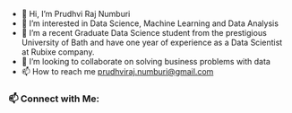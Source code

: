 - 👋 Hi, I’m Prudhvi Raj Numburi
- 👀 I’m interested in Data Science, Machine Learning and Data Analysis
- 🌱 I’m a recent Graduate Data Science student from the prestigious University of Bath and have one year of experience as a Data Scientist at Rubixe company.
- 💞️ I’m looking to collaborate on solving business problems with data
- 📫 How to reach me prudhviraj.numburi@gmail.com
###  :mailbox: Connect with Me:
<br />

<p align="center">

<a href="www.linkedin.com/in/prudhvirajnumburi"/></a>
<!---
PrudhviRaj-Numburi/PrudhviRaj-Numburi is a ✨ special ✨ repository because its `README.md` (this file) appears on your GitHub profile.
You can click the Preview link to take a look at your changes.
--->
